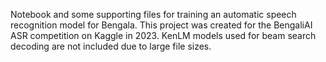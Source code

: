 Notebook and some supporting files for training an automatic speech recognition model for Bengala. This
project was created for the BengaliAI ASR competition on Kaggle in 2023. KenLM models used for beam search
decoding are not included due to large file sizes.
